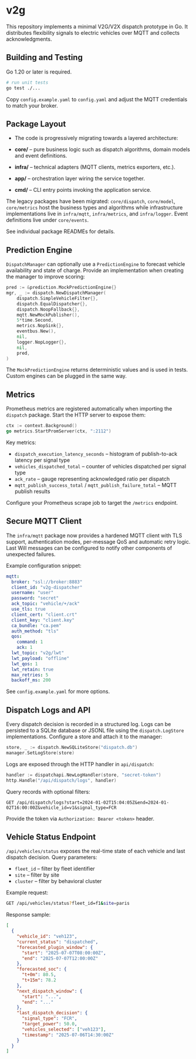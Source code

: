 # v2g

This repository implements a minimal V2G/V2X dispatch prototype in Go. It
distributes flexibility signals to electric vehicles over MQTT and collects
acknowledgments.

## Building and Testing

Go 1.20 or later is required.

```bash
# run unit tests
go test ./...
```

Copy `config.example.yaml` to `config.yaml` and adjust the MQTT credentials to
match your broker.

## Package Layout

- The code is progressively migrating towards a layered architecture:

- **core/** – pure business logic such as dispatch algorithms, domain models
  and event definitions.
- **infra/** – technical adapters (MQTT clients, metrics exporters, etc.).
- **app/** – orchestration layer wiring the service together.
- **cmd/** – CLI entry points invoking the application service.

The legacy packages have been migrated:
`core/dispatch`, `core/model`, `core/metrics` host the business
types and algorithms while infrastructure implementations live in
`infra/mqtt`, `infra/metrics`, and `infra/logger`.
Event definitions live under `core/events`.

See individual package READMEs for details.

## Prediction Engine

`DispatchManager` can optionally use a `PredictionEngine` to forecast vehicle availability and state of charge. Provide an implementation when creating the manager to improve scoring:

```go
pred := &prediction.MockPredictionEngine{}
mgr, _ := dispatch.NewDispatchManager(
    dispatch.SimpleVehicleFilter{},
    dispatch.EqualDispatcher{},
    dispatch.NoopFallback{},
    mqtt.NewMockPublisher(),
    5*time.Second,
    metrics.NopSink{},
    eventbus.New(),
    nil,
    logger.NopLogger{},
    nil,
    pred,
)
```

The `MockPredictionEngine` returns deterministic values and is used in tests. Custom engines can be plugged in the same way.

## Metrics

Prometheus metrics are registered automatically when importing the `dispatch` package. Start the HTTP server to expose them:

```go
ctx := context.Background()
go metrics.StartPromServer(ctx, ":2112")
```

Key metrics:
- `dispatch_execution_latency_seconds` – histogram of publish-to-ack latency per signal type
- `vehicles_dispatched_total` – counter of vehicles dispatched per signal type
- `ack_rate` – gauge representing acknowledged ratio per dispatch
- `mqtt_publish_success_total` / `mqtt_publish_failure_total` – MQTT publish results

Configure your Prometheus scrape job to target the `/metrics` endpoint.

## Secure MQTT Client

The `infra/mqtt` package now provides a hardened MQTT client with TLS support,
authentication modes, per-message QoS and automatic retry logic. Last Will
messages can be configured to notify other components of unexpected failures.

Example configuration snippet:

```yaml
mqtt:
  broker: "ssl://broker:8883"
  client_id: "v2g-dispatcher"
  username: "user"
  password: "secret"
  ack_topic: "vehicle/+/ack"
  use_tls: true
  client_cert: "client.crt"
  client_key: "client.key"
  ca_bundle: "ca.pem"
  auth_method: "tls"
  qos:
    command: 1
    ack: 1
  lwt_topic: "v2g/lwt"
  lwt_payload: "offline"
  lwt_qos: 1
  lwt_retain: true
  max_retries: 5
  backoff_ms: 200
```

See `config.example.yaml` for more options.

## Dispatch Logs and API

Every dispatch decision is recorded in a structured log. Logs can be persisted to a SQLite database or JSONL file using the `dispatch.LogStore` implementations. Configure a store and attach it to the manager:

```go
store, _ := dispatch.NewSQLiteStore("dispatch.db")
manager.SetLogStore(store)
```

Logs are exposed through the HTTP handler in `api/dispatch`:

```go
handler := dispatchapi.NewLogHandler(store, "secret-token")
http.Handle("/api/dispatch/logs", handler)
```

Query records with optional filters:

```
GET /api/dispatch/logs?start=2024-01-02T15:04:05Z&end=2024-01-02T16:00:00Z&vehicle_id=v1&signal_type=FCR
```

Provide the token via `Authorization: Bearer <token>` header.

## Vehicle Status Endpoint

`/api/vehicles/status` exposes the real-time state of each vehicle and last dispatch decision.
Query parameters:

- `fleet_id` – filter by fleet identifier
- `site` – filter by site
- `cluster` – filter by behavioral cluster

Example request:

```bash
GET /api/vehicles/status?fleet_id=f1&site=paris
```

Response sample:

```json
[
  {
    "vehicle_id": "veh123",
    "current_status": "dispatched",
    "forecasted_plugin_window": {
      "start": "2025-07-07T08:00:00Z",
      "end": "2025-07-07T12:00:00Z"
    },
    "forecasted_soc": {
      "t+0m": 80.5,
      "t+15m": 78.2
    },
    "next_dispatch_window": {
      "start": "...",
      "end": "..."
    },
    "last_dispatch_decision": {
      "signal_type": "FCR",
      "target_power": 50.0,
      "vehicles_selected": ["veh123"],
      "timestamp": "2025-07-06T14:30:00Z"
    }
  }
]
```
